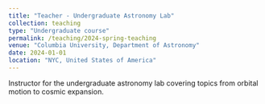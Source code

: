 ```yaml
---
title: "Teacher - Undergraduate Astronomy Lab"
collection: teaching
type: "Undergraduate course"
permalink: /teaching/2024-spring-teaching
venue: "Columbia University, Department of Astronomy"
date: 2024-01-01
location: "NYC, United States of America"
---
```


Instructor for the undergraduate astronomy lab covering topics from orbital motion to cosmic expansion. 